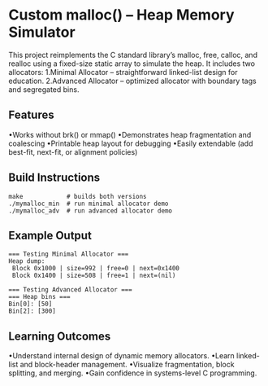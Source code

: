 # Custom malloc() – Heap Memory Simulator

This project reimplements the C standard library’s malloc, free, calloc, and realloc using a fixed-size static array to simulate the heap.
It includes two allocators:
1.Minimal Allocator – straightforward linked-list design for education.
2.Advanced Allocator – optimized allocator with boundary tags and segregated bins.

## Features
•Works without brk() or mmap()
•Demonstrates heap fragmentation and coalescing
•Printable heap layout for debugging
•Easily extendable (add best-fit, next-fit, or alignment policies)

## Build Instructions

```
make            # builds both versions
./mymalloc_min  # run minimal allocator demo
./mymalloc_adv  # run advanced allocator demo
```

## Example Output

```
=== Testing Minimal Allocator ===
Heap dump:
 Block 0x1000 | size=992 | free=0 | next=0x1400
 Block 0x1400 | size=508 | free=1 | next=(nil)

=== Testing Advanced Allocator ===
=== Heap bins ===
Bin[0]: [50]
Bin[2]: [300]
```

## Learning Outcomes
•Understand internal design of dynamic memory allocators.
•Learn linked-list and block-header management.
•Visualize fragmentation, block splitting, and merging.
•Gain confidence in systems-level C programming.
